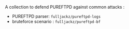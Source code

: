 A collection to defend PUREFTPD against common attacks :
- PUREFTPD parser: `fulljackz/pureftpd-logs`
- bruteforce scenario : `fulljackz/pureftpd-bf`
